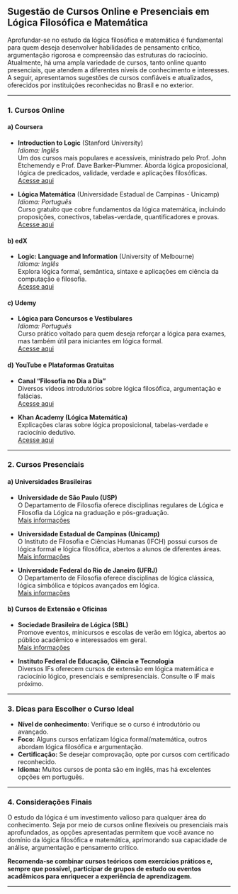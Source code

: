 
## Sugestão de Cursos Online e Presenciais em Lógica Filosófica e Matemática

Aprofundar-se no estudo da lógica filosófica e matemática é fundamental para quem deseja desenvolver habilidades de pensamento crítico, argumentação rigorosa e compreensão das estruturas do raciocínio. Atualmente, há uma ampla variedade de cursos, tanto online quanto presenciais, que atendem a diferentes níveis de conhecimento e interesses. A seguir, apresentamos sugestões de cursos confiáveis e atualizados, oferecidos por instituições reconhecidas no Brasil e no exterior.

---

### 1. **Cursos Online**

#### **a) Coursera**

- **Introduction to Logic** (Stanford University)  
  *Idioma: Inglês*  
  Um dos cursos mais populares e acessíveis, ministrado pelo Prof. John Etchemendy e Prof. Dave Barker-Plummer. Aborda lógica proposicional, lógica de predicados, validade, verdade e aplicações filosóficas.  
  [Acesse aqui](https://www.coursera.org/learn/logic-introduction)

- **Lógica Matemática** (Universidade Estadual de Campinas - Unicamp)  
  *Idioma: Português*  
  Curso gratuito que cobre fundamentos da lógica matemática, incluindo proposições, conectivos, tabelas-verdade, quantificadores e provas.  
  [Acesse aqui](https://www.coursera.org/learn/logica-matematica)

#### **b) edX**

- **Logic: Language and Information** (University of Melbourne)  
  *Idioma: Inglês*  
  Explora lógica formal, semântica, sintaxe e aplicações em ciência da computação e filosofia.  
  [Acesse aqui](https://www.edx.org/course/logic-language-and-information)

#### **c) Udemy**

- **Lógica para Concursos e Vestibulares**  
  *Idioma: Português*  
  Curso prático voltado para quem deseja reforçar a lógica para exames, mas também útil para iniciantes em lógica formal.  
  [Acesse aqui](https://www.udemy.com/course/logica-para-concursos/)

#### **d) YouTube e Plataformas Gratuitas**

- **Canal “Filosofia no Dia a Dia”**  
  Diversos vídeos introdutórios sobre lógica filosófica, argumentação e falácias.  
  [Acesse aqui](https://www.youtube.com/@filosofianodiaadia)

- **Khan Academy (Lógica Matemática)**  
  Explicações claras sobre lógica proposicional, tabelas-verdade e raciocínio dedutivo.  
  [Acesse aqui](https://pt.khanacademy.org/math/math-for-fun-and-glory/logic)

---

### 2. **Cursos Presenciais**

#### **a) Universidades Brasileiras**

- **Universidade de São Paulo (USP)**  
  O Departamento de Filosofia oferece disciplinas regulares de Lógica e Filosofia da Lógica na graduação e pós-graduação.  
  [Mais informações](https://filosofia.fflch.usp.br/)

- **Universidade Estadual de Campinas (Unicamp)**  
  O Instituto de Filosofia e Ciências Humanas (IFCH) possui cursos de lógica formal e lógica filosófica, abertos a alunos de diferentes áreas.  
  [Mais informações](https://www.ifch.unicamp.br/ifch/)

- **Universidade Federal do Rio de Janeiro (UFRJ)**  
  O Departamento de Filosofia oferece disciplinas de lógica clássica, lógica simbólica e tópicos avançados em lógica.  
  [Mais informações](https://filosofia.ufrj.br/)

#### **b) Cursos de Extensão e Oficinas**

- **Sociedade Brasileira de Lógica (SBL)**  
  Promove eventos, minicursos e escolas de verão em lógica, abertos ao público acadêmico e interessados em geral.  
  [Mais informações](https://www.sbl.org.br/)

- **Instituto Federal de Educação, Ciência e Tecnologia**  
  Diversos IFs oferecem cursos de extensão em lógica matemática e raciocínio lógico, presenciais e semipresenciais. Consulte o IF mais próximo.

---

### 3. **Dicas para Escolher o Curso Ideal**

- **Nível de conhecimento:** Verifique se o curso é introdutório ou avançado.
- **Foco:** Alguns cursos enfatizam lógica formal/matemática, outros abordam lógica filosófica e argumentação.
- **Certificação:** Se desejar comprovação, opte por cursos com certificado reconhecido.
- **Idioma:** Muitos cursos de ponta são em inglês, mas há excelentes opções em português.

---

### 4. **Considerações Finais**

O estudo da lógica é um investimento valioso para qualquer área do conhecimento. Seja por meio de cursos online flexíveis ou presenciais mais aprofundados, as opções apresentadas permitem que você avance no domínio da lógica filosófica e matemática, aprimorando sua capacidade de análise, argumentação e pensamento crítico.

**Recomenda-se combinar cursos teóricos com exercícios práticos e, sempre que possível, participar de grupos de estudo ou eventos acadêmicos para enriquecer a experiência de aprendizagem.**

---
```